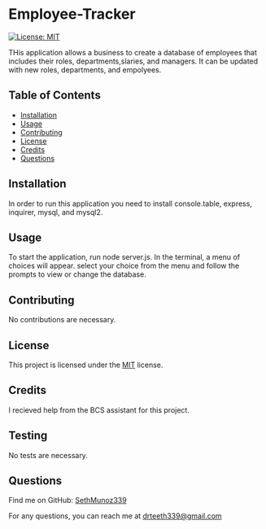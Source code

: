 # Employee-Tracker



[![License: MIT](https://img.shields.io/badge/License-MIT-yellow.svg)](https://opensource.org/licenses/MIT)



THis application allows a business to create a database of employees that includes their roles, departments,slaries, and managers. It can be updated with new roles, departments, and empolyees.

## Table of Contents

- [Installation](#installation)
- [Usage](#usage)
- [Contributing](#contributing)
- [License](#license)
- [Credits](#credits)
- [Questions](#questions)

## Installation

In order to run this application you need to install console.table, express, inquirer, mysql, and mysql2.

## Usage

To start the application, run node server.js. In the terminal, a menu of choices will appear. select your choice from the menu and follow the prompts to view or change the database.

## Contributing

No contributions are necessary.

## License

This project is licensed under the [MIT](https://opensource.org/licenses/MIT) license.

## Credits

I recieved help from the BCS assistant for this project.

## Testing

No tests are necessary.

## Questions

Find me on GitHub: [SethMunoz339](https://github.com/SethMunoz339)

For any questions, you can reach me at [drteeth339@gmail.com](mailto:drteeth339@gmail.com)